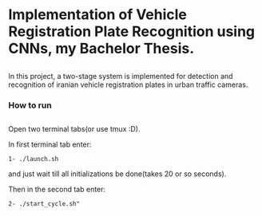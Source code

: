 # Implementation of Vehicle Registration Plate Recognition using CNNs, my Bachelor Thesis.

##
In this project, a two-stage system is implemented for detection and recognition of iranian vehicle registration plates in urban traffic cameras.

### How to run

##
Open two terminal tabs(or use tmux :D).

In first terminal tab enter:
```
1- ./launch.sh
```
and just wait till all initializations be done(takes 20 or so seconds).

Then in the second tab enter:
```
2- ./start_cycle.sh"
```
